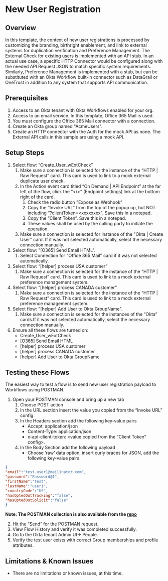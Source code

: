 # New User Registration


## Overview

In this template, the context of new user registrations is processed by customizing the branding, birthright enablement, and link to external systems for duplication verification and Preference Management. The External Check for existing users is implemented with an API stub. In an actual use case, a specific HTTP Connector would be configured along with the needed API Request JSON to match specific system requirements. Similarly, Preference Management is implemented with a stub, but can be substituted with an Okta Workflow built-in connector such as DataGrail or OneTrust in addition to any system that supports API communication.


## Prerequisites

1.   Access to an Okta tenant with Okta Workflows enabled for your org.
2.   Access to an email service. In this template, Office 365 Mail is used.
3.   You must configure the Office 365 Mail connector with a connection.
4.   Create an Okta group named "AcmeUsers".
5.   Create an HTTP connector with the Auth for the mock API as none. The External API calls in this sample are using a mock API. 


## Setup Steps

1. Select flow: “Create_User_wExtCheck”
   1. Make sure a connection is selected for the instance of the “HTTP | Raw Request” card. This card is used to link to a mock external duplicate user check.
   2. In the Action event card titled “On Demand | API Endpoint”  at the far left of the flow, click the “&lt;/>” (Endpoint settings) link at the bottom right of the card.
      1. Check the radio button "Expose as Webhook”
      2. Copy the “Invoke URL” from the top of the popup up, but NOT including “?clientToken=&lt;xxxxxxxx". Save this in a notepad.
      3. Copy the “Client Token”. Save this in a notepad.
      4. These values shall be used by the calling party to initiate the operation.
   3. Make sure a connection is selected for instance of the "Okta | Create User" card. If it was not selected automatically, select the necessary connection manually.
2. Select flow: "[O365] Send Email HTML".
    1. Select Connection for "Office 365 Mail" card if it was not selected automatically.
3. Select flow: “[helper] process USA customer”
    1. Make sure a connection is selected for the instance of the “HTTP | Raw Request” card. This card is used to link to a mock external preference management system.
4. Select flow: “[helper] process CANADA customer”
    1. Make sure a connection is selected for the instance of the “HTTP | Raw Request” card. This card is used to link to a mock external preference management system.
5. Select flow: "[helper] Add User to Okta GroupName". 
    1.  Make sure a connection is selected for the instances of the “Okta” cards.If it was not selected automatically, select the necessary connection manually.
6. Ensure all these flows are turned on:
    * Create_User_wExtCheck
    * [O365] Send Email HTML
    * [helper] process USA customer
    * [helper] process CANADA customer
    * [helper] Add User to Okta GroupName


## Testing these Flows

The easiest way to test a flow is to send new user registration payload to Workflows using POSTMAN.

1. Open your POSTMAN console and bring up a new tab
    1. Choose POST action
    2. In the URL section insert the value you copied from the “Invoke URL” config.
    3. In the Headers section add the following key-value pairs
        * Accept: application/json
        * Content-Type: application/json
        * x-api-client-token: &lt;value copied from the “Client Token” config>.
    4. In the Body Section add the following payload
        * Choose ‘raw’ data option, insert curly braces for JSON, add the following key-value pairs.

```json
{
"email":"test.user1@mailinator.com",
"password":"Password@1",
"firstName":"test",
"lastName":"user1",
"countryCode":"US",
"hasOptedOutTracking":"false",
"hasOptedOutSolicit":"false"
}
```
**Note: The POSTMAN collection is also available from the [repo](https://github.com/okta/workflows-templates/blob/master/workflows/new_user_registration/WorkflowsDiscovery.postman_collection.json)**

2. Hit the “Send” for the POSTMAN request.
3. View Flow History and verify it was completed successfully.
4. Go to the Okta tenant Admin UI-> People.
5. Verify the test user exists with correct Group memberships and profile attributes.


## Limitations & Known Issues

*   There are no limitations or known issues, at this time.
